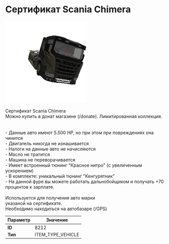 # Сертификат Scania Chimera

![Item Image](../img/8212.webp?raw=true)

Сертификат Scania Chimera<br>Можно купить в донат магазине (/donate). Лимитированная коллекция.<br><br><br>- Данные авто имеют 5.500 HP, но при этом при повреждениях она чинится<br>- Двигатель никогда не изнашивается<br>- Налоги на данные авто не начисляются<br>- Масло не тратится<br>- Машина не переворачивается<br>- Имеет встроенный тюнинг "Красное нитро" (с увеличенным ускорением)<br>- В комплекте: уникальный тюнинг "Кенгурятник"<br>- На данной фуре вы можете работать дальнобойщиком и получать +70 процентов к зарплате.<br><br>Используется для получения авто марки <br>указаной на сертификате.<br>Необходимо находиться на автобазаре (/GPS)


| Параметр | Значение |
|----------|----------|
| **ID** | 8212 |
| **Тип** | ITEM_TYPE_VEHICLE |

